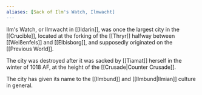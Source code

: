 ```yaml
---
aliases: [Sack of Ilm's Watch, Ilmwacht]
---
```

Ilm's Watch, or Ilmwacht in [[Ildarin]], was once the largest city in the [[Crucible]], located at the forking of the [[Thryr]] halfway between [[Weißenfels]] and [[Elbisborg]], and supposedly originated on the [[Previous World]].

The city was destroyed after it was sacked by [[Tiamat]] herself in the winter of 1018 AF, at the height of the [[Crusade|Counter Crusade]].

The city has given its name to the [[Ilmbund]] and [[Ilmbund|Ilmian]] culture in general.